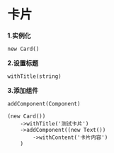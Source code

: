 卡片
===============

**1.实例化**

`new Card()`

**2.设置标题**

`withTitle(string)`

**3.添加组件**

`addComponent(Component)`

```
(new Card())
    ->withTitle('测试卡片')
    ->addComponent((new Text())
        ->withContent('卡片内容')
    )
```
